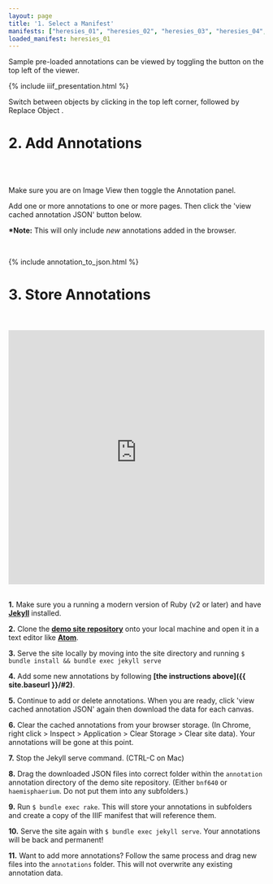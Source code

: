 ```yaml
---
layout: page
title: '1. Select a Manifest'
manifests: ["heresies_01", "heresies_02", "heresies_03", "heresies_04", "heresies_05", "heresies_06", "heresies_07", "heresies_08", "heresies_09", "heresies_10", "heresies_11", "heresies_12", "heresies_13", "heresies_14", "heresies_15", "heresies_16", "heresies_17", "heresies_18", "heresies_19", "heresies_20", "heresies_21", "heresies_22", "heresies_23", "heresies_24", "heresies_25", "heresies_26", "heresies_27"]
loaded_manifest: heresies_01
---
```

<script src="https://use.fontawesome.com/884e80fbb8.js"></script>
<div id="1" style="position:absolute;top:0px;"></div>

Sample pre-loaded annotations can be viewed by toggling the <i class="fa fa-comments" aria-hidden="true"></i> button on the top left of the viewer.

{% include iiif_presentation.html %}

Switch between objects by clicking <i class="fa fa-th-large"></i> in the top left corner, followed by Replace Object <i class="fa fa-refresh"></i>.

<div id="2"></div>
<h1 class="h0">2. Add Annotations</h1>
<br>
<div class="col-4 sm-width-full border-top-thin"></div>
<br>

Make sure you are on Image View <i class="fa fa-photo"></i> then toggle the Annotation <i class="fa fa-comments"></i> panel.

Add one or more annotations to one or more pages. Then click the 'view cached annotation JSON' button below.

**\*Note:** This will only include *new* annotations added in the browser.

<br>

{% include annotation_to_json.html %}

<div id="3"></div>
<h1 class="h0">3. Store Annotations</h1>
<br>
<div class="col-4 sm-width-full border-top-thin"></div>
<br>

<iframe width="100%" height="500" src="https://www.youtube-nocookie.com/embed/nHbsm8T1BnI?rel=0&amp;showinfo=0" frameborder="0" allow="autoplay; encrypted-media" allowfullscreen></iframe><br><br>

__1.__ Make sure you a running a modern version of Ruby (v2 or later) and have **[Jekyll](https://jekyllrb.com/)** installed.

__2.__ Clone the **[demo site repository](https://github.com/mnyrop/bnf640)** onto your local machine and open it in a text editor like **[Atom](https://atom.io/)**.

__3.__ Serve the site locally by moving into the site directory and running
`$ bundle install && bundle exec jekyll serve`

__4.__ Add some new annotations by following **[the instructions above]({{ site.baseurl }}/#2)**.

__5.__ Continue to add or delete annotations. When you are ready, click 'view cached annotation JSON' again then download the data for each canvas.

__6.__ Clear the cached annotations from your browser storage. (In Chrome, right click > Inspect > Application > Clear Storage > Clear site data). Your annotations will be gone at this point.

__7.__ Stop the Jekyll serve command. (CTRL-C on Mac)

__8.__ Drag the downloaded JSON files into correct folder within the `annotation` annotation directory of the demo site repository. (Either `bnf640` or `haemisphaerium`. Do not put them into any subfolders.)

__9.__ Run `$ bundle exec rake`. This will store your annotations in subfolders and create a copy of the IIIF manifest that will reference them.

__10.__ Serve the site again with `$ bundle exec jekyll serve`. Your annotations will be back and permanent!

__11.__ Want to add more annotations? Follow the same process and drag new files into the `annotations` folder. This will not overwrite any existing annotation data.
